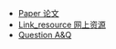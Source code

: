- [Paper 论文](DeepLearning/Paper/README.md) 
- [Link_resource 网上资源](DeepLearning/Link_resource/README.md) 
- [Question A&Q](DeepLearning/Question/README.md) 